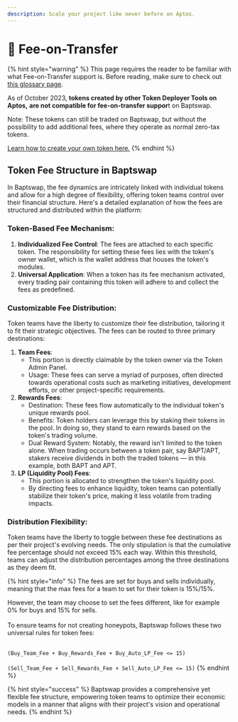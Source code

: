 ```yaml
---
description: Scale your project like never before on Aptos.
---
```


# 💸 Fee-on-Transfer

{% hint style="warning" %}
This page requires the reader to be familiar with what Fee-on-Transfer support is. Before reading, make sure to check out [this glossary page](fee-on-transfer-glossary.md).

As of October 2023, **tokens created by other Token Deployer Tools on Aptos,** **are not compatible for fee-on-transfer suppor**t on Baptswap.

Note: These tokens can still be traded on Baptswap, but without the possibility to add additional fees, where they operate as normal zero-tax tokens.

[Learn how to create your own token here.](../../../general-information/create-your-own-token.md)
{% endhint %}

## **Token Fee Structure in Baptswap**

In Baptswap, the fee dynamics are intricately linked with individual tokens and allow for a high degree of flexibility, offering token teams control over their financial structure. Here's a detailed explanation of how the fees are structured and distributed within the platform:

### Token-Based Fee Mechanism:

1. **Individualized Fee Control**: The fees are attached to each specific token. The responsibility for setting these fees lies with the token's owner wallet, which is the wallet address that houses the token's modules.
2. **Universal Application**: When a token has its fee mechanism activated, every trading pair containing this token will adhere to and collect the fees as predefined.

### Customizable Fee Distribution:

Token teams have the liberty to customize their fee distribution, tailoring it to fit their strategic objectives. The fees can be routed to three primary destinations:

1. **Team Fees**:
   * This portion is directly claimable by the token owner via the Token Admin Panel.
   * Usage: These fees can serve a myriad of purposes, often directed towards operational costs such as marketing initiatives, development efforts, or other project-specific requirements.
2. **Rewards Fees**:
   * Destination: These fees flow automatically to the individual token's unique rewards pool.
   * Benefits: Token holders can leverage this by staking their tokens in the pool. In doing so, they stand to earn rewards based on the token's trading volume.
   * Dual Reward System: Notably, the reward isn't limited to the token alone. When trading occurs between a token pair, say BAPT/APT, stakers receive dividends in both the traded tokens — in this example, both BAPT and APT.
3. **LP (Liquidity Pool) Fees**:
   * This portion is allocated to strengthen the token's liquidity pool.
   * By directing fees to enhance liquidity, token teams can potentially stabilize their token's price, making it less volatile from trading impacts.

### Distribution Flexibility:

Token teams have the liberty to toggle between these fee destinations as per their project's evolving needs. The only stipulation is that the cumulative fee percentage should not exceed 15% each way. Within this threshold, teams can adjust the distribution percentages among the three destinations as they deem fit.

{% hint style="info" %}
The fees are set for buys and sells individually, meaning that the max fees for a team to set for their token is 15%/15%.

However, the team may choose to set the fees different, like for example 0% for buys and 15% for sells.\
\
To ensure teams for not creating honeypots, Baptswap follows these two universal rules for token fees:

\
`(Buy_Team_Fee + Buy_Rewards_Fee + Buy_Auto_LP_Fee <= 15)`\
\
`(Sell_Team_Fee + Sell_Rewards_Fee + Sell_Auto_LP_Fee <= 15)`
{% endhint %}

{% hint style="success" %}
Baptswap provides a comprehensive yet flexible fee structure, empowering token teams to optimize their economic models in a manner that aligns with their project's vision and operational needs.
{% endhint %}
